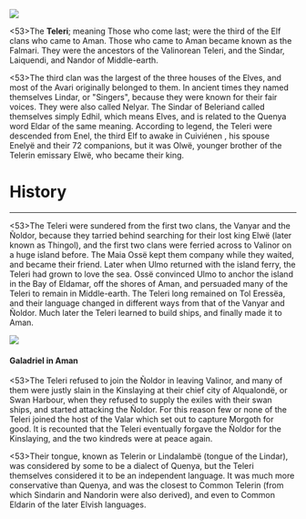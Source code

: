 ![](characters/galadriel/7.jpg)

<53>The **Teleri**; meaning Those who come last; were the third of the Elf clans who came to Aman. Those who came to Aman became known as the Falmari. They were the ancestors of the Valinorean Teleri, and the Sindar, Laiquendi, and Nandor of Middle-earth.

<53>The third clan was the largest of the three houses of the Elves, and most of the Avari originally belonged to them. In ancient times they named themselves Lindar, or "Singers", because they were known for their fair voices. They were also called Nelyar. The Sindar of Beleriand called themselves simply Edhil, which means Elves, and is related to the Quenya word Eldar of the same meaning. According to legend, the Teleri were descended from Enel, the third Elf to awake in Cuiviénen , his spouse Enelyë and their 72 companions, but it was Olwë, younger brother of the Telerin emissary Elwë, who became their king.

# History
---

<53>The Teleri were sundered from the first two clans, the Vanyar and the Ñoldor, because they tarried behind searching for their lost king Elwë (later known as Thingol), and the first two clans were ferried across to Valinor on a huge island before. The Maia Ossë kept them company while they waited, and became their friend. Later when Ulmo returned with the island ferry, the Teleri had grown to love the sea. Ossë convinced Ulmo to anchor the island in the Bay of Eldamar, off the shores of Aman, and persuaded many of the Teleri to remain in Middle-earth. The Teleri long remained on Tol Eressëa, and their language changed in different ways from that of the Vanyar and Ñoldor. Much later the Teleri learned to build ships, and finally made it to Aman.

![](characters/galadriel/2.jpg)

#### Galadriel in Aman

<53>The Teleri refused to join the Ñoldor in leaving Valinor, and many of them were justly slain in the Kinslaying at their chief city of Alqualondë, or Swan Harbour, when they refused to supply the exiles with their swan ships, and started attacking the Ñoldor. For this reason few or none of the Teleri joined the host of the Valar which set out to capture Morgoth for good. It is recounted that the Teleri eventually forgave the Ñoldor for the Kinslaying, and the two kindreds were at peace again.

<53>Their tongue, known as Telerin or Lindalambë (tongue of the Lindar), was considered by some to be a dialect of Quenya, but the Teleri themselves considered it to be an independent language. It was much more conservative than Quenya, and was the closest to Common Telerin (from which Sindarin and Nandorin were also derived), and even to Common Eldarin of the later Elvish languages.
